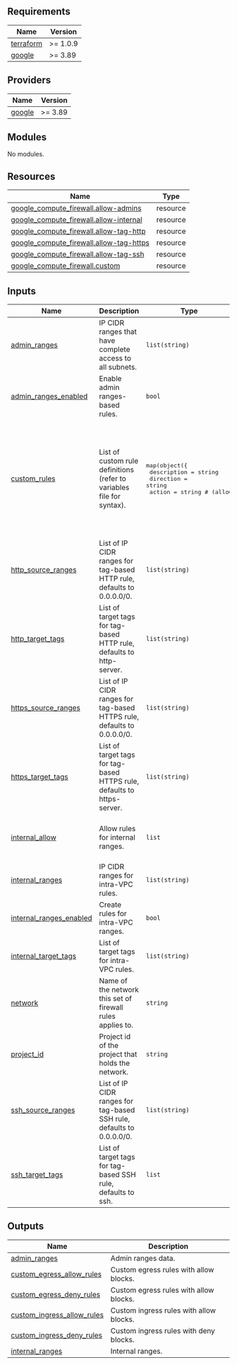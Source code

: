 
## Requirements

| Name | Version |
|------|---------|
| <a name="requirement_terraform"></a> [terraform](#requirement\_terraform) | >= 1.0.9 |
| <a name="requirement_google"></a> [google](#requirement\_google) | >= 3.89 |

## Providers

| Name | Version |
|------|---------|
| <a name="provider_google"></a> [google](#provider\_google) | >= 3.89 |

## Modules

No modules.

## Resources

| Name | Type |
|------|------|
| [google_compute_firewall.allow-admins](https://registry.terraform.io/providers/hashicorp/google/latest/docs/resources/compute_firewall) | resource |
| [google_compute_firewall.allow-internal](https://registry.terraform.io/providers/hashicorp/google/latest/docs/resources/compute_firewall) | resource |
| [google_compute_firewall.allow-tag-http](https://registry.terraform.io/providers/hashicorp/google/latest/docs/resources/compute_firewall) | resource |
| [google_compute_firewall.allow-tag-https](https://registry.terraform.io/providers/hashicorp/google/latest/docs/resources/compute_firewall) | resource |
| [google_compute_firewall.allow-tag-ssh](https://registry.terraform.io/providers/hashicorp/google/latest/docs/resources/compute_firewall) | resource |
| [google_compute_firewall.custom](https://registry.terraform.io/providers/hashicorp/google/latest/docs/resources/compute_firewall) | resource |

## Inputs

| Name | Description | Type | Default | Required |
|------|-------------|------|---------|:--------:|
| <a name="input_admin_ranges"></a> [admin\_ranges](#input\_admin\_ranges) | IP CIDR ranges that have complete access to all subnets. | `list(string)` | `[]` | no |
| <a name="input_admin_ranges_enabled"></a> [admin\_ranges\_enabled](#input\_admin\_ranges\_enabled) | Enable admin ranges-based rules. | `bool` | `false` | no |
| <a name="input_custom_rules"></a> [custom\_rules](#input\_custom\_rules) | List of custom rule definitions (refer to variables file for syntax). | <pre>map(object({<br>    description          = string<br>    direction            = string<br>    action               = string # (allow|deny)<br>    ranges               = list(string)<br>    sources              = list(string)<br>    targets              = list(string)<br>    use_service_accounts = bool<br>    rules = list(object({<br>      protocol = string<br>      ports    = list(string)<br>    }))<br>    extra_attributes = map(string)<br>  }))</pre> | `{}` | no |
| <a name="input_http_source_ranges"></a> [http\_source\_ranges](#input\_http\_source\_ranges) | List of IP CIDR ranges for tag-based HTTP rule, defaults to 0.0.0.0/0. | `list(string)` | <pre>[<br>  "0.0.0.0/0"<br>]</pre> | no |
| <a name="input_http_target_tags"></a> [http\_target\_tags](#input\_http\_target\_tags) | List of target tags for tag-based HTTP rule, defaults to http-server. | `list(string)` | <pre>[<br>  "http-server"<br>]</pre> | no |
| <a name="input_https_source_ranges"></a> [https\_source\_ranges](#input\_https\_source\_ranges) | List of IP CIDR ranges for tag-based HTTPS rule, defaults to 0.0.0.0/0. | `list(string)` | <pre>[<br>  "0.0.0.0/0"<br>]</pre> | no |
| <a name="input_https_target_tags"></a> [https\_target\_tags](#input\_https\_target\_tags) | List of target tags for tag-based HTTPS rule, defaults to https-server. | `list(string)` | <pre>[<br>  "https-server"<br>]</pre> | no |
| <a name="input_internal_allow"></a> [internal\_allow](#input\_internal\_allow) | Allow rules for internal ranges. | `list` | <pre>[<br>  {<br>    "protocol": "icmp"<br>  }<br>]</pre> | no |
| <a name="input_internal_ranges"></a> [internal\_ranges](#input\_internal\_ranges) | IP CIDR ranges for intra-VPC rules. | `list(string)` | `[]` | no |
| <a name="input_internal_ranges_enabled"></a> [internal\_ranges\_enabled](#input\_internal\_ranges\_enabled) | Create rules for intra-VPC ranges. | `bool` | `false` | no |
| <a name="input_internal_target_tags"></a> [internal\_target\_tags](#input\_internal\_target\_tags) | List of target tags for intra-VPC rules. | `list(string)` | `[]` | no |
| <a name="input_network"></a> [network](#input\_network) | Name of the network this set of firewall rules applies to. | `string` | n/a | yes |
| <a name="input_project_id"></a> [project\_id](#input\_project\_id) | Project id of the project that holds the network. | `string` | n/a | yes |
| <a name="input_ssh_source_ranges"></a> [ssh\_source\_ranges](#input\_ssh\_source\_ranges) | List of IP CIDR ranges for tag-based SSH rule, defaults to 0.0.0.0/0. | `list(string)` | <pre>[<br>  "0.0.0.0/0"<br>]</pre> | no |
| <a name="input_ssh_target_tags"></a> [ssh\_target\_tags](#input\_ssh\_target\_tags) | List of target tags for tag-based SSH rule, defaults to ssh. | `list` | <pre>[<br>  "ssh"<br>]</pre> | no |

## Outputs

| Name | Description |
|------|-------------|
| <a name="output_admin_ranges"></a> [admin\_ranges](#output\_admin\_ranges) | Admin ranges data. |
| <a name="output_custom_egress_allow_rules"></a> [custom\_egress\_allow\_rules](#output\_custom\_egress\_allow\_rules) | Custom egress rules with allow blocks. |
| <a name="output_custom_egress_deny_rules"></a> [custom\_egress\_deny\_rules](#output\_custom\_egress\_deny\_rules) | Custom egress rules with allow blocks. |
| <a name="output_custom_ingress_allow_rules"></a> [custom\_ingress\_allow\_rules](#output\_custom\_ingress\_allow\_rules) | Custom ingress rules with allow blocks. |
| <a name="output_custom_ingress_deny_rules"></a> [custom\_ingress\_deny\_rules](#output\_custom\_ingress\_deny\_rules) | Custom ingress rules with deny blocks. |
| <a name="output_internal_ranges"></a> [internal\_ranges](#output\_internal\_ranges) | Internal ranges. |
